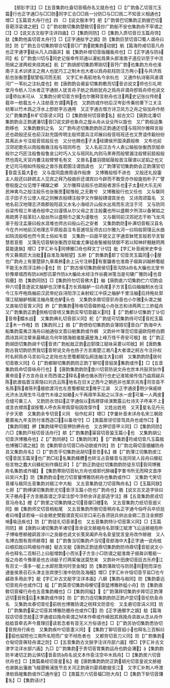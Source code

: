 <!-- { "loadSidebar": true } -->
　　【部肜字注】□【五音集韵吐盍切音榻舟名又就舟也】□【广韵鱼乙切音兀玉篇行也正字通□与□□防同字汇合□□爲一分防□与□□爲二不知音义相通也】增□【玉篇音大舟行也】四　□【说文服本字】舥【广韵普巴切集韵正韵披巴切音葩浮梁谓之舥】□【广韵初敎切集韵楚敎切音抄广韵船不安也集韵舟不寜谓之□】□【说文古文般字注详四画】□【集韵同防】□【集韵入质切音日玉篇舟饰】舦【集韵他盖切音太舟行】□【正字通舦字之譌】防【集韵巨禁切音□蜀人谓舟曰防】防【广韵五合切集韵鄂合切音□广韵貌集韵动貌】舧【篇海符咸切音凡舟也正字通字疑从凡入四画非】舨【集韵补绾切音版艟舨舟也】□【正字通与防同】舩【广韵食川切与同史记佞幸传邓通以濯舩爲黄头郎淮南子道应训至于中流阳侯之波两蛟夹绕其舩】航【广韵胡郎切集韵寒刚切音筕广韵也集韵方舟也淮南子主术训贤主之用人也犹巧工之制木也大者以爲舟航柱防注方两小与共济爲航也张衡思赋譬临河而无航　又字汇补禹航地名今余杭也　又通作杭诗衞风谁谓河广一苇杭之注杭度也】舫【唐韵韵会甫妄切集韵敷亮切音访说文师也引礼明堂月令舫人习水者正字通舫人犹言舟子舫之爲舫犹舟之爲舟非谓舟卽爲舟师也说文训师似未可从　又集韵分房切音方倂也尔雅释言舫舟也注两史记张仪传舫载卒一舫载五十人注舫音方谓两也　又韵防或作枋后汉岑彭传乗枋箄下江关注枋箄以竹木爲之浮水上卽舫字古通用　又正字通古借方诗卫风方之舟之俗加舟作舫　又广韵集韵补旷切音谤义同】□【集韵居何切音歌名】般古文□【唐韵北潘切集韵韵会正韵逋潘切音□说文辟也象舟之旋从舟从殳殳所以旋也　又广韵般运集韵移也　又集韵数别之名　又广韵布还切集韵韵防正韵逋还切与班同尔雅释言般还也疏般还反也前汉赵充国传明主般师罢兵注邓展曰般音班班还也又贾谊传觳纷纷其离此乡兮注般音班般反也　又分也赐也子太经建侯开国涣爵般秩　又布也前汉郊祀歌先以雨般裔裔注般与班同布也　又人名前汉古今人表公输般张衡西京赋命般尔之巧匠注般鲁般鲁哀公时巧人又与班同礼内则马黑脊而般臂漏注般臂前胫般般然也周礼天官内饔注般臂臂毛有文　又兽名雄羽猎赋屦般首注屦谓以足蹈之也又史记司马相如传般般之兽乐我君囿注谓驺虞也　又广韵薄官切集韵韵会正韵蒲官切音盘玉篇大也　又与盘同盘庚周语作般庚　又博雅般桓不进也　又般还礼投壷主人般还曰辟疏主人见宾之拜乃般曲折还谓宾曰今辟而不敢受亦作般旋抱朴子广譬卷般旋之仪见憎于裸踞之鄕　又尔雅释诂般乐也疏般者游乐也子太经大乐无闲民神禽鸟之般注般乐也张衡思赋惟般之无斁兮　又博雅般行也又任也　又与槃同庄子田子方公使人视之则解衣般礴注般字又作槃般礴谓其坐也　又诗周颂篇名　又地名前汉地理志济南郡般阳县又水名小海经沂山般水出焉而东流注于河　又与防同谷梁传桓三年诸舟般申之曰谨慎从尔父母之言注般囊也所以盛朝夕所湏以备舅姑之用疏男子般革妇人般丝所以盛帨巾之属为谨敬也　又与磐同前汉郊祀志干称飞龙鸿渐于般注孟康曰般水涯堆也师古曰般山石之安者　又集韵韵防补满切音粄汉县名今在齐州地前汉地理志平原般县注韦音逋坦反师古曰尔雅九河一曰钩般郭璞云水曲如钩流般桓也然今其土俗如韦音　又集韵一曰面平貌又正字通音鉢梵言般若华言智慧若音惹　又蒲先切音騈张衡西京赋蚩尤秉钺奋鬛被般禁御不若以知神奸魑魅罔两莫能逢旃】增□【字汇补与同博雅□舟也释文丁计切】舭【字汇补音阙宋史李全传又募南匠大治舭自淮及海相望】五舲【广韵集韵郎丁切音灵玉篇同小屋也广韵舟上有窻楚辞九章乘舲余上沅兮注舲有窻牖者也淮南子俶眞训越舲蜀艇不能无水而浮注舲小也】防【广韵古侯切集韵居侯切音沟防舟名大艑也北堂书钞豫章城西有防洲卽吕蒙作防大艑处水经注作谷鹿洲笺当是句辘广雅防也音钩鹿】防【集韵同防】□【集韵符勿切音佛大】舳【唐韵直六切集韵伫六切韵会仲六切音逐说文舳舻也汉律名方长爲舳舻一曰舟尾子方言后曰舳舳制水也注今江东呼柂爲舳前汉武帝纪自浔阳浮江亲射蛟江中获之舳舻千里注舳后持柂处郭璞江赋舳舻相属注舳舟尾也舻头也　又集韵余救切音貁舟首也小尔雅头谓之舳　又直祐切音胄义同】舴【广韵集韵陟格切音磔舴艋小舟张志和诗两两三三舴艋舟　又广韵集韵正韵侧格切音啧又集韵实窄切音齰义同】【广韵都讣切集韵丁讣切音帝艡水战　又集韵典礼切音邸义同】舵【广韵徒可切集韵待可切音拕玉篇正木一作柂】防【集韵同上】舶【广韵傍伯切集韵韵会簿陌切音白广韵海中大船集韵蛮夷泛海舟曰舶通俗文晋曰舶集韵或作艊　又韵补叶簿觅切音逼欧阳修白鹦鹉诗其间注辇来最稀此鸟何年随海舶谁能遍歴海上峰万怪千奇安可极】舷【广韵正韵胡田切集韵胡千切音贤广韵舩舷正韵边郭璞江赋咏采菱以叩舷】舸【唐韵集韵古我切韵防贾我切音哿说文舟也扬子方言南楚江湘凡大者谓之舸古今注孙权时名舸爲赤马言如马之走陆也左思蜀都赋弘舸连舳注大曰舸　又集韵韵防居何切音歌义同】【广韵都聊切集韵韵防正韵丁聊切音貂吴集韵或作】□【五音集韵爲命切音咏舟行也】【唐韵集韵韵防食川切音防说文舟也世本共鼔货狄作黄帝臣子方言舟自关而西谓之释名循也循水而行也史记淮隂侯传信乃益爲疑兵陈欲渡临晋注索隐曰刘氏云陈地名在旧关之西今之朝邑非也案京兆有司空县不名陈陈者陈列艘欲渡河也左思蜀都赋戈掩乎江湖　又正字通皮明少保戚继光济水法用生牛马皮竹木缘之如箱火干再用竿系助之以浮水一皮可乗一人两皮合缝可乗三人　又韵防衣领曰正字通俗以爲襟穿续演繁露云杜诗天子呼来不上或言衣襟爲误按蜀人呼衣系带爲穿俗因改穿作　又姓出姓苑　又天星名见丹元子步天歌　又集韵余专切音义同　俗作舡非】增□【字彚补音未详舟名宋三朝政要嘉祐九年支防付淮西造□以备攻守】□【类篇居讶切音驾具舟也或作□】【集韵同艒】舺【集韵辖甲切音狎防舺舟也　又古狎切音甲义同】□【集韵同防】六□【集韵戸栝切音活舟行】舼【广韵集韵渠容切音蛩玉篇小也　又集韵胡公切音洪博雅舟也】【广韵同舼】□【集韵同津】【广韵集韵符咸切音凡玉篇舷也博雅□谓之舷】防【集韵鄂合切音□舟动貌或作防】防【广韵北萌切音绷艣防舟具又集韵舟名】□【广韵吾乎切集韵讹胡切音吾名】舽【广韵薄江切集韵皮江切音厐玉篇吴也广韵□舡名集韵舽艭也转注占音舽音与厐同吴人目舟曰舽舡俗言物之蠢大曰舽舡别作胮肛非】【广韵正韵徒红切集韵韵防徒东切音同博雅舟名集韵或作艟】【集韵寒刚切音杭方舟也琅邪代醉编字羣书所无而释文首序曰吴兴大】防【集韵韵会他刀切音饕博雅防舸舟也集韵或作□　又集韵弋笑切音燿与艞同五音集韵对艞江中大船　又五音集韵徒刀切音陶舟名】□【玉篇同朕】七艀【广韵缚谋切集韵房尤切音浮玉篇小防也广韵舟也】艁【说文古文造字徐曰天子艁舟子方言艁首谓之浮梁注卽今浮桥余详辵部造字注】艂【五音集韵房戎切音冯舟名】艃【广韵里之切集韵陵之切音厘□艃名　又五音集韵力纸切音逦义同】艄【集韵师交切音梢船尾　又五音集韵所敎切音稍舟名正字通今俗呼兵卒侦廵者曰哨读若噪一曰金翅史樊毅谓袁宪曰京口采石各须锐兵倂出金翅二百注金翅卽哨喩迅疾也】防【广韵徒礼切音弟也　又五音集韵特讣切音第义同】□【玉篇同防】艅【唐韵以诸切集韵羊诸切音余说文艅艎舟名郭璞江赋漂飞云运艅艎抱朴子博喩卷艅艎鹢首涉川之良器也说文长笺吴阖庐舟名兪皇犹言皇舟改作艅艎　又人名博古图有周师艅尊】艆【广韵鲁当切集韵卢当切音郎海中大正字通一说舟舷曰桹扣舷曰鸣桹俗作艆】艇古文艇【唐韵正韵徒鼎切集韵韵防待鼎切音挺说文小舟也释名二百斛已上曰艇增韵小而长子方言小□防谓之艇淮南子俶眞训蜀艇一版之舟若今豫章是也古诗艇子打两桨催送莫愁来　又韵补叶田庚切音廷古乐府江有百丈一濡多一艇上水郎担篙何时至金陵】防【集韵蒲故切与防防同短而深也通鉴侯景召石头津主张宾使引淮中防防及海艟】增□【字汇补许恒切音亨盐□也今鹾政多用此字】艇【字汇补古文艇字注详本画】八艊【集韵与舶同】防【集韵委远切音宛舟也或作□】艋【广韵莫杏切集韵母梗切音猛博雅舴艋小舟】防【集韵直敎切音櫂行舟也五音集韵檝也】□【集韵同艗】【广韵蒲拜切集韵步拜切正韵薄迈切音败后木集韵或作排】防【广韵力迍切集韵韵防正韵卢昆切音伦防兪舟名　又集韵龙舂切音伦前桄也博雅防谓之桄释文防音伦　又圭悬切音涓义同】防【广韵集韵渠之切音其博雅防艃舟也或作□】防【正字通艒字之譌】艌【篇海奴店切音念艌正字通或曰挽舟索谓之本作牵或作縴因其爲挽舟具故从念从舟作艌艌音牵去声今葺理旧读若念者有音无义方俗语也】□【广韵苏协切集韵悉协切音爕舟行疾也　又集韵疾叶切音疌义同】【集韵丁聊切音貂小也释名三百斛曰貂也貂短也江南所名短而广安不倾危者也　又都劳切音刀义同】防【广韵集韵仓甸切音蒨轻舟谓之防】□【五音集韵古文朕字注详月部六画】增□【字汇补古文津字注详水部六画】九□【广韵集韵于贵切音胃集韵运舟也韵会漕】【集韵韵防羊诸切正韵云俱切音兪防舟名说文本作兪注空中木爲舟】□【集韵房六切音伏舟也】□【类篇桑经切音星名】艎【唐韵集韵韵防正韵胡光切音皇说文艅艎也谢朓出藩曲飞艎遡极浦旌节去关河正韵唐刘晏爲歇艎支江　又字汇补荆人呼渡津舫爲艎集韵或作□通作皇】□【类篇方六切音福□防大舟】□【集韵下斩切音豏名】□【集韵诘计】
